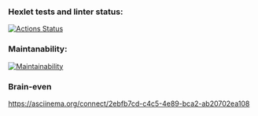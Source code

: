 ### Hexlet tests and linter status:
[![Actions Status](https://github.com/ammodit-p/frontend-project-44/workflows/hexlet-check/badge.svg)](https://github.com/ammodit-p/frontend-project-44/actions)

### Maintanability:
[![Maintainability](https://api.codeclimate.com/v1/badges/9a53a052bdde5a3fb169/maintainability)](https://codeclimate.com/github/ammodit-p/frontend-project-44/maintainability)

### Brain-even
https://asciinema.org/connect/2ebfb7cd-c4c5-4e89-bca2-ab20702ea108 